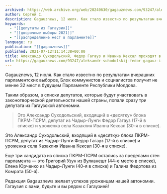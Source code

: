 ```yaml
---
archived: https://web.archive.org/web/20240630/gagauznews.com/93247/aleksandr-suhodolskij-fedor-gagauz-i-ivanna-keksal-prohodyat-v-novyj-parlament.html
author: Сергей С.
description: Gagauznews, 12 июля. Как стало известно по результатам вчерашних парламентских выборов, Блок коммунистов и социалистов получит не менее 32 мест в будущем Парламенте Республики Молдова. Таким образом, в списки депутатов, которые будут участвовать в законотворческой деятельности нашей страны, попали сразу три депутата из Гагаузской автономии. Это Александр Суходольский, входящий в «десятку» блока ПКРМ-ПСРМ, депутат из Чадыр-Лунги Федор Гагауз (17-й в списке) и уроженка села Казаклия Иванна Кексал (30-я в списке). Еще три кандидата из списка ПКРМ-ПСРМ остались за пределами стен парламента — это Григорий Узун из Вулканешт (44-е место в списке), Елена Юрченко из Чадыр-Лунги (40-я в списке) и Галина […]
keywords:
  - "[[депутаты из Гагаузии]]"
  - "[[досрочные выборы 2021]]"
  - "[[распределение мест в парламенте]]"
language: ru
publication: "[[gagauznews]]"
published: 2021-07-12T11:14:38+00:00
title: Александр Суходольский, Федор Гагауз и Иванна Кексал проходят в новый парламент
url: https://gagauznews.com/93247/aleksandr-suhodolskij-fedor-gagauz-i-ivanna-keksal-prohodyat-v-novyj-parlament.html
---
```


Gagauznews, 12 июля. Как стало известно по результатам вчерашних парламентских выборов, Блок коммунистов и социалистов получит не менее 32 мест в будущем Парламенте Республики Молдова.

Таким образом, в списки депутатов, которые будут участвовать в законотворческой деятельности нашей страны, попали сразу три депутата из Гагаузской автономии.

> Это Александр Суходольский, входящий в «десятку» блока ПКРМ-ПСРМ, депутат из Чадыр-Лунги Федор Гагауз (17-й в списке) и уроженка села Казаклия Иванна Кексал (30-я в списке).

Это Александр Суходольский, входящий в «десятку» блока ПКРМ-ПСРМ, депутат из Чадыр-Лунги Федор Гагауз (17-й в списке) и уроженка села Казаклия Иванна Кексал (30-я в списке).

Еще три кандидата из списка ПКРМ-ПСРМ остались за пределами стен парламента — это Григорий Узун из Вулканешт (44-е место в списке), Елена Юрченко из Чадыр-Лунги (40-я в списке) и Галина Федотова из Комрата (50-я).

Редакция Gagauznews желает успехов уроженцам нашей автономии. Гагаузия с вами, будьте и вы рядом с Гагаузией!